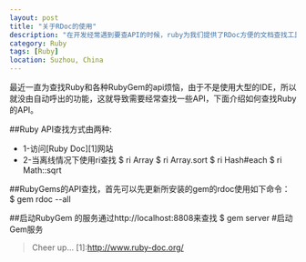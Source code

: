```yaml
---
layout: post
title: "关于RDoc的使用"
description: "在开发经常遇到要查API的时候，ruby为我们提供了RDoc方便的文档查找工具"
category: Ruby
tags: [Ruby]
location: Suzhou, China
---
```

 最近一直为查找Ruby和各种RubyGem的api烦恼，由于不是使用大型的IDE，所以就没由自动呼出的功能，这就导致需要经常查找一些API，下面介绍如何查找Ruby的API。

##Ruby API查找方式由两种:
  - 1-访问[Ruby Doc][1]网站
  - 2-当离线情况下使用ri查找
    $ ri Array
    $ ri Array.sort
    $ ri Hash#each
    $ ri Math::sqrt

##RubyGems的API查找，首先可以先更新所安装的gem的rdoc使用如下命令：
 $ gem rdoc --all

##启动RubyGem 的服务通过http://localhost:8808来查找
 $ gem server   \#启动Gem服务

> Cheer up...
 [1]:http://www.ruby-doc.org/
